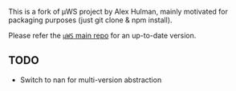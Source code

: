 This is a fork of µWS project by Alex Hulman, mainly motivated for packaging purposes (just git clone & npm install).


Please refer the [`µWS` main repo](https://github.com/alexhultman/uWebSockets)  for an up-to-date version.


## TODO
* Switch to nan for multi-version abstraction


